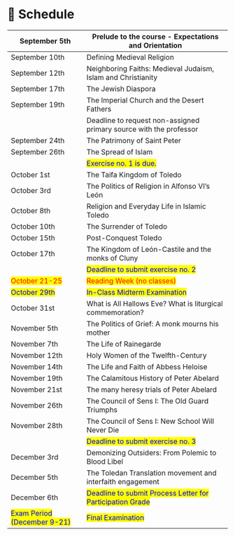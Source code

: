 # 📅 Schedule



| September 5th                                                | Prelude to the course - Expectations and Orientation                                       |
| ------------------------------------------------------------ | ------------------------------------------------------------------------------------------ |
| September 10th                                               | Defining Medieval Religion                                                                 |
| September 12th                                               | Neighboring Faiths: Medieval Judaism, Islam and Christianity                               |
| September 17th                                               | The Jewish Diaspora                                                                        |
| September 19th                                               | The Imperial Church and the Desert Fathers                                                 |
|                                                              | Deadline to request non-assigned primary source with the professor                         |
| September 24th                                               | The Patrimony of Saint Peter                                                               |
| September 26th                                               | The Spread of Islam                                                                        |
|                                                              | <mark style="color:blue;">Exercise no. 1 is due.</mark>                                    |
| October 1st                                                  | The Taifa Kingdom of Toledo                                                                |
| October 3rd                                                  | The Politics of Religion in Alfonso VI’s León                                              |
| October 8th                                                  | Religion and Everyday Life in Islamic Toledo                                               |
| October 10th                                                 | The Surrender of Toledo                                                                    |
| October 15th                                                 | Post-Conquest Toledo                                                                       |
| October 17th                                                 | The Kingdom of León-Castile and the monks of Cluny                                         |
|                                                              | <mark style="color:blue;">Deadline to submit exercise no. 2</mark>                         |
| <mark style="color:red;">October 21-25</mark>                | <mark style="color:red;">Reading Week (no classes)</mark>                                  |
| <mark style="color:blue;">October 29th</mark>                | <mark style="color:blue;">In-Class Midterm Examination</mark>                              |
| October 31st                                                 | What is All Hallows Eve? What is liturgical commemoration?                                 |
| November 5th                                                 | The Politics of Grief: A monk mourns his mother                                            |
| November 7th                                                 | The Life of Rainegarde                                                                     |
| November 12th                                                | Holy Women of the Twelfth-Century                                                          |
| November 14th                                                | The Life and Faith of Abbess Heloise                                                       |
| November 19th                                                | The Calamitous History of Peter Abelard                                                    |
| November 21st                                                | The many heresy trials of Peter Abelard                                                    |
| November 26th                                                | The Council of Sens I: The Old Guard Triumphs                                              |
| November 28th                                                | The Council of Sens I: New School Will Never Die                                           |
|                                                              | <mark style="color:blue;">Deadline to submit exercise no. 3</mark>                         |
| December 3rd                                                 | Demonizing Outsiders: From Polemic to Blood Libel                                          |
| December 5th                                                 | The Toledan Translation movement and interfaith engagement                                 |
| December 6th                                                 | <mark style="color:blue;">Deadline to submit Process Letter for Participation Grade</mark> |
| <mark style="color:blue;">Exam Period (December 9-21)</mark> | <mark style="color:blue;">Final Examination</mark>                                         |

